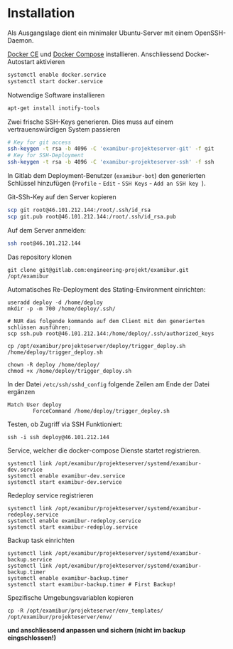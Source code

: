 # Installation

Als Ausgangslage dient ein minimaler Ubuntu-Server mit einem OpenSSH-Daemon.

[Docker CE](https://docs.docker.com/engine/installation/linux/ubuntu/) und [Docker Compose](https://docs.docker.com/compose/install/) installieren. Anschliessend Docker-Autostart aktivieren

```bash
systemctl enable docker.service
systemctl start docker.service
```

Notwendige Software installieren

```bash
apt-get install inotify-tools
```

Zwei frische SSH-Keys generieren. Dies muss auf einem vertrauenswürdigen System passieren

```bash
# Key for git access
ssh-keygen -t rsa -b 4096 -C 'examibur-projekteserver-git' -f git
# Key for SSH-Deployment
ssh-keygen -t rsa -b 4096 -C 'examibur-projekteserver-ssh' -f ssh
```

In Gitlab dem Deployment-Benutzer (`examibur-bot`) den generierten Schlüssel hinzufügen (`Profile` - `Edit` - `SSH Keys` - `Add an SSH key `).

Git-SSh-Key auf den Server kopieren

```bash
scp git root@46.101.212.144:/root/.ssh/id_rsa
scp git.pub root@46.101.212.144:/root/.ssh/id_rsa.pub
```

Auf dem Server anmelden:

```bash
ssh root@46.101.212.144
```

Das repository klonen

```
git clone git@gitlab.com:engineering-projekt/examibur.git /opt/examibur
```

Automatisches Re-Deployment des Stating-Environment einrichten:

```
useradd deploy -d /home/deploy
mkdir -p -m 700 /home/deploy/.ssh/

# NUR das folgende kommando auf dem Client mit den generierten schlüssen ausführen;
scp ssh.pub root@46.101.212.144:/home/deploy/.ssh/authorized_keys

cp /opt/examibur/projekteserver/deploy/trigger_deploy.sh /home/deploy/trigger_deploy.sh

chown -R deploy /home/deploy/
chmod +x /home/deploy/trigger_deploy.sh
```

In der Datei `/etc/ssh/sshd_config` folgende Zeilen am Ende der Datei ergänzen

```
Match User deploy
        ForceCommand /home/deploy/trigger_deploy.sh
```

Testen, ob Zugriff via SSH Funktioniert:

```
ssh -i ssh deploy@46.101.212.144
```

Service, welcher die docker-compose Dienste startet registrieren.

```
systemctl link /opt/examibur/projekteserver/systemd/examibur-dev.service 
systemctl enable examibur-dev.service
systemctl start examibur-dev.service
```

Redeploy service registrieren

```
systemctl link /opt/examibur/projekteserver/systemd/examibur-redeploy.service 
systemctl enable examibur-redeploy.service
systemctl start examibur-redeploy.service
```

Backup task einrichten

```
systemctl link /opt/examibur/projekteserver/systemd/examibur-backup.service
systemctl link /opt/examibur/projekteserver/systemd/examibur-backup.timer
systemctl enable examibur-backup.timer
systemctl start examibur-backup.timer # First Backup!
```

Spezifische Umgebungsvariablen kopieren

```
cp -R /opt/examibur/projekteserver/env_templates/ /opt/examibur/projekteserver/env/
```

**und anschliessend anpassen und sichern (nicht im backup eingschlossen!)**
